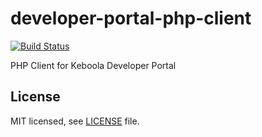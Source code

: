 # developer-portal-php-client

[![Build Status](https://travis-ci.org/keboola/developer-portal-php-client.svg?branch=master)](https://travis-ci.org/keboola/developer-portal-php-client)

PHP Client for Keboola Developer Portal

## License

MIT licensed, see [LICENSE](./LICENSE) file.
